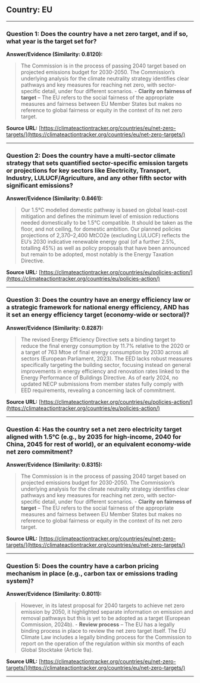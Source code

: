 ## Country: EU

---
### Question 1: Does the country have a net zero target, and if so, what year is the target set for?

**Answer/Evidence (Similarity: 0.8120):**
> The Commission is in the process of passing 2040 target based on projected emissions budget for 2030-2050. The Commission’s underlying analysis for the climate neutrality strategy identifies clear pathways and key measures for reaching net zero, with sector-specific detail, under four different scenarios. - **Clarity on fairness of target** – The EU refers to the social fairness of the appropriate measures and fairness between EU Member States but makes no reference to global fairness or equity in the context of its net zero target.

**Source URL:** [https://climateactiontracker.org/countries/eu/net-zero-targets/](https://climateactiontracker.org/countries/eu/net-zero-targets/)

---
### Question 2: Does the country have a multi-sector climate strategy that sets quantified sector-specific emission targets or projections for key sectors like Electricity, Transport, Industry, LULUCF/Agriculture, and any other fifth sector with significant emissions?

**Answer/Evidence (Similarity: 0.8461):**
> Our 1.5°C modelled domestic pathway is based on global least-cost mitigation and defines the minimum level of emission reductions needed domestically to be 1.5°C compatible. It should be taken as the floor, and not ceiling, for domestic ambition. Our planned policies projections of 2,370–2,400 MtCO2e (excluding LULUCF) reflects the EU’s 2030 indicative renewable energy goal (of a further 2.5%, totalling 45%) as well as policy proposals that have been announced but remain to be adopted, most notably is the Energy Taxation Directive.

**Source URL:** [https://climateactiontracker.org/countries/eu/policies-action/](https://climateactiontracker.org/countries/eu/policies-action/)

---
### Question 3: Does the country have an energy efficiency law or a strategic framework for national energy efficiency, AND has it set an energy efficiency target (economy-wide or sectoral)?

**Answer/Evidence (Similarity: 0.8287):**
> The revised Energy Efficiency Directive sets a binding target to reduce the final energy consumption by 11.7% relative to the 2020 or a target of 763 Mtoe of final energy consumption by 2030 across all sectors (European Parliament, 2023). The EED lacks robust measures specifically targeting the building sector, focusing instead on general improvements in energy efficiency and renovation rates linked to the Energy Performance of Buildings Directive. As of early 2024, no updated NECP submissions from member states fully comply with EED requirements, revealing a concerning lack of commitment.

**Source URL:** [https://climateactiontracker.org/countries/eu/policies-action/](https://climateactiontracker.org/countries/eu/policies-action/)

---
### Question 4: Has the country set a net zero electricity target aligned with 1.5°C (e.g., by 2035 for high-income, 2040 for China, 2045 for rest of world), or an equivalent economy-wide net zero commitment?

**Answer/Evidence (Similarity: 0.8315):**
> The Commission is in the process of passing 2040 target based on projected emissions budget for 2030-2050. The Commission’s underlying analysis for the climate neutrality strategy identifies clear pathways and key measures for reaching net zero, with sector-specific detail, under four different scenarios. - **Clarity on fairness of target** – The EU refers to the social fairness of the appropriate measures and fairness between EU Member States but makes no reference to global fairness or equity in the context of its net zero target.

**Source URL:** [https://climateactiontracker.org/countries/eu/net-zero-targets/](https://climateactiontracker.org/countries/eu/net-zero-targets/)

---
### Question 5: Does the country have a carbon pricing mechanism in place (e.g., carbon tax or emissions trading system)?

**Answer/Evidence (Similarity: 0.8011):**
> However, in its latest proposal for 2040 targets to achieve net zero emission by 2050, it highlighted separate information on emission and removal pathways but this is yet to be adopted as a target (European Commission, 2024b). - **Review process** – The EU has a legally binding process in place to review the net zero target itself. The EU Climate Law includes a legally binding process for the Commission to report on the operation of the regulation within six months of each Global Stocktake (Article 9a).

**Source URL:** [https://climateactiontracker.org/countries/eu/net-zero-targets/](https://climateactiontracker.org/countries/eu/net-zero-targets/)

---
